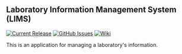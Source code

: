 ## Laboratory Information Management System (LIMS)

[![Current Release](https://img.shields.io/badge/release-latest-green.svg)](https://github.com/DPBandA/lab-info-management-system/releases/latest)
[![GitHub Issues](https://img.shields.io/github/issues/dpbanda/lab-info-management-system.svg)](https://github.com/dpbanda/lab-info-management-system/issues)
[![Wiki](https://img.shields.io/badge/documentation-wiki-green.svg)](https://github.com/DPBandA/lab-info-management-system/wiki)

This is an application for managing a laboratory's information. 
